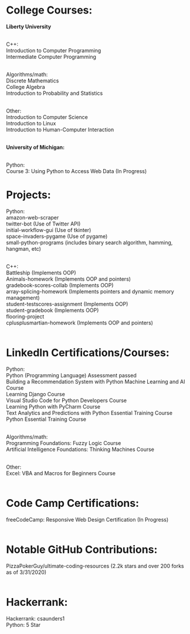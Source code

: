 # College Courses:

<b>Liberty University</b><br><br>

C++:<br>
Introduction to Computer Programming<br>
Intermediate Computer Programming<br><br>

Algorithms/math:<br>
Discrete Mathematics<br>
College Algebra<br>
Introduction to Probability and Statistics<br><br>

Other:<br>
Introduction to Computer Science<br>
Introduction to Linux<br>
Introduction to Human-Computer Interaction<br><br>

<b>University of Michigan:</b><br><br>

Python:<br>
Course 3: Using Python to Access Web Data (In Progress)<br>

# Projects:

Python:<br>
amazon-web-scraper<br>
twitter-bot (Use of Twitter API)<br>
initial-workflow-gui (Use of tkinter)<br>
space-invaders-pygame (Use of pygame)<br>
small-python-programs (includes binary search algorithm, hamming, hangman, etc)<br><br>

C++:<br>
Battleship (Implements OOP)<br>
Animals-homework (Implements OOP and pointers)<br>
gradebook-scores-collab (Implements OOP)<br>
array-splicing-homework (Implements pointers and dynamic memory management)<br>
student-testscores-assignment (Implements OOP)<br>
student-gradebook (Implements OOP)<br>
flooring-project<br>
cplusplusmartian-homework (Implements OOP and pointers)<br><br>

# LinkedIn Certifications/Courses:

Python:<br>
Python (Programming Language) Assessment passed<br>
Building a Recommendation System with Python Machine Learning and AI Course<br>
Learning Django Course<br>
Visual Studio Code for Python Developers Course<br>
Learning Python with PyCharm Course<br>
Text Analytics and Predictions with Python Essential Training Course<br>
Python Essential Training Course<br><br>

Algorithms/math:<br>
Programming Foundations: Fuzzy Logic Course<br>
Artificial Intelligence Foundations: Thinking Machines Course<br><br>

Other:<br>
Excel: VBA and Macros for Beginners Course<br><br>

# Code Camp Certifications:

freeCodeCamp: Responsive Web Design Certification (In Progress)<br><br>

# Notable GitHub Contributions:

PizzaPokerGuy/ultimate-coding-resources (2.2k stars and over 200 forks as of 3/31/2020)<br><br>

# Hackerrank:

Hackerrank: csaunders1<br>
Python: 5 Star<br>
